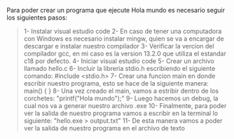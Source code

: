 Para poder crear un programa que ejecute Hola mundo es necesario seguir los siguientes pasos:
> 1- Instalar visual estudio code
> 2- En caso de tener una computadora con Windows es necesario instalar mingw, quien se va a encargar de descargar e instalar nuestro compilador
> 3- Verificar la vercion del compilador gcc, en mi caso es la version 13.2.0 que utiliza el estandar c18 por defecto.
> 4- Iniciar visual estudio code 
>5- Crear un archivo llamado hello.c
>6- Incluir la libreria stdio.h escribiendo el siguiente comando: #include <stdio.h>
>7- Crear una funcion main en donde escribir nuestro programa, esto se hace de la siguiente manera:
>    main()
>      {
>      }
>8- Una vez creado el main, vamos a estribir dentro de los corchetes:
>    "printf("Hola mundo");"
>9- Luego hacemos un debug, la cual nos va a generar nuestro archivo .exe
>10- Finalmente, para poder ver la salida de nuestro programa vamos a escribir en la terminal lo siguiente:
>    "hello.exe > output.txt"
>11- De esta manera vamos a poder ver la salida de nuestro programa en el archivo de texto
